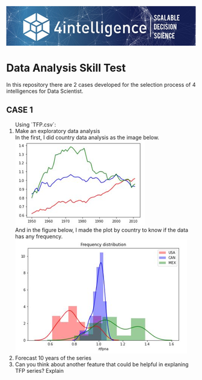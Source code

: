 <img src="0.jfif">

# Data Analysis Skill Test
<p align="justify">In this repository there are 2 cases developed for the selection process of 4 intelligences for Data Scientist.</p>

## CASE 1
<ol>Using ´TFP.csv´:
<li>Make an exploratory data analysis</li>
<dt>In the first, I did country data analysis as the image below.</dt>
<img src="Capturar1.JPG">

<dt>And in the figure below, I made the plot by country to know if the data has any frequency.</dt>
<img src="Capturar2.JPG">

<li>Forecast 10 years of the series</li>
<li>Can you think about another feature that could be helpful in explaning TFP series? Explain</li>
</ol>